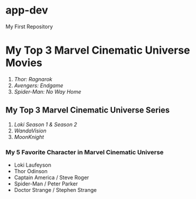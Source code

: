 # app-dev
My First Repository

# **My Top 3 Marvel Cinematic Universe Movies**
1. *Thor: Ragnarok*
2. *Avengers: Endgame*
3. *Spider-Man: No Way Home*

## **My Top 3 Marvel Cinematic Universe Series**
1. *Loki Season 1 & Season 2*
2. *WandaVision*
3. *MoonKnight*

### **My 5 Favorite Character in Marvel Cinematic Universe**
- Loki Laufeyson
- Thor Odinson
- Captain America / Steve Roger
- Spider-Man / Peter Parker
- Doctor Strange / Stephen Strange
